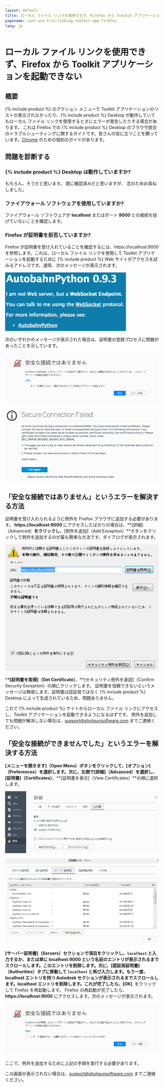 ```yaml
---
layout: default
title: ローカル ファイル リンクを使用できず、Firefox から Toolkit アプリケーションを起動できない
pagename: cant-use-file-linking-toolkit-app-firefox
lang: ja
---
```


# ローカル ファイル リンクを使用できず、Firefox から Toolkit アプリケーションを起動できない

## 概要

{% include product %} のアクション メニューで Toolkit アプリケーションのリストが表示されなかったり、{% include product %} Desktop が動作していてもローカル ファイル リンクを使用するときにエラーが発生したりする場合があります。
これは Firefox での {% include product %} Desktop のブラウザ統合のトラブルシューティングに関するガイドです。皆さんの役に立つことを願っています。[Chrome](./cant-use-file-linking-toolkit-app-chrome.md) のための個別のガイドがあります。

## 問題を診断する

### {% include product %} Desktop は動作していますか?

もちろん、そうだと思います。 既に確認済みだと思いますが、 念のためお尋ねしました。

### ファイアウォール ソフトウェアを使用していますか?

ファイアウォール ソフトウェアが **localhost** またはポート **9000** との接続を妨げていないことを確認します。

### Firefox が証明書を拒否していますか?

Firefox が証明書を受け入れていることを確認するには、https://localhost:9000 を参照します。これは、ローカル ファイル リンクを使用して Toolkit アプリケーションを起動するために {% include product %} Web サイトがアクセスを試みるアドレスです。通常、次のメッセージが表示されます。

![Autobahn Python メッセージ](images/autobahn-python.png)

次のいずれかのメッセージが表示された場合は、証明書の登録プロセスに問題があったことを示しています。

![接続は安全なメッセージではありません](images/connection-is-not-secure.png)

![安全な接続の失敗のメッセージ](images/connection-failed.png)

## 「安全な接続ではありません」というエラーを解決する方法

証明書を受け入れられるように例外を Firefox ブラウザに追加する必要があります。 **https://localhost:9000** にアクセスしたばかりの場合は、**[詳細]（Advanced）**をクリックし、**[例外を追加]（Add Exception）**ボタンをクリックして例外を追加するのが最も簡単な方法です。ダイアログが表示されます。

![Firefox に例外を追加](images/add-exception-firefox.png)

\***\*[証明書を取得]（Get Certificate）**、\*\*[セキュリティ例外を承認]（Confirm Security Exception）の順にクリックします。 証明書を信頼できないというメッセージは無視します。証明書は認証局ではなく {% include product %} Desktop によって生成されているため、問題ありません。

これで {% include product %} サイトからローカル ファイル リンクにアクセスし、Toolkit アプリケーションを起動できるようになるはずです。 例外を追加しても問題が解決しない場合は、support@shotgunsoftware.com までご連絡ください。

## 「安全な接続ができませんでした」というエラーを解決する方法

**[メニューを開きます]（Open Menu）**ボタンをクリックして、**[オプション]（Preferences）**を選択します。次に、左側で**[詳細]（Advanced）**を選択し、**[証明書]（Certificates）**、**[証明書を表示]（View Certificates）**の順に選択します。

![Firefox の詳細設定](images/firefox-advanced-settings.png)

![Firefox ビューの証明書](images/firefox-view-certificates.png)

**[サーバー証明書]（Servers）**セクションで項目をクリックし、`localhost` と入力するか、または単に **localhost:9000** という名前のエントリが表示されるまでスクロールします。このエントリを削除します。次に、**[認証局証明書]（Authorities）**タブに移動して `localhost` と再び入力します。もう一度、**localhost** エントリを持つ **Autodesk** セクションが表示されるまでスクロールします。**localhost** エントリを削除します。これが完了したら、**[OK]**  をクリックして Firefox を再起動します。 Firefox の再起動が完了したら、**https://localhost:9000** にアクセスします。次のメッセージが表示されます。

![接続は安全なメッセージではありません](images/connection-is-not-secure.png)

ここで、例外を追加するために上記の手順を実行する必要があります。

この画面が表示されない場合は、support@shotgunsoftware.com までご連絡ください。
